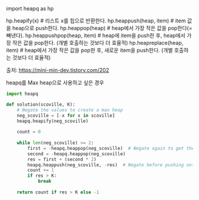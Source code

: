 import heapq as hp

hp.heapify(x)			# 리스트 x를 힙으로 반환한다.
hp.heappush(heap, item)		# item 값을 heap으로 push한다.
hp.heappop(heap)		# heap에서 가장 작은 값을 pop한다(=빼낸다).
hp.heappushpop(heap, item)	# heap에 item을 push한 후, heap에서 가장 작은 값을 pop한다. (개별 호출하는 것보다 더 효율적)
hp.heapreplace(heap, item)	# heap에서 가장 작은 값을 pop한 후, 새로운 item을 push한다. (개별 호출하는 것보다 더 효율적)

출처: https://mini-min-dev.tistory.com/202

heapq를 Max heap으로 사용하고 싶은 경우
```Python
import heapq

def solution(scoville, K):
    # Negate the values to create a max heap
    neg_scoville = [-x for x in scoville]
    heapq.heapify(neg_scoville)
    
    count = 0
    
    while len(neg_scoville) >= 2:
        first = -heapq.heappop(neg_scoville)  # Negate again to get the original value
        second = -heapq.heappop(neg_scoville)
        res = first + (second * 2)
        heapq.heappush(neg_scoville, -res)  # Negate before pushing onto the max heap
        count += 1
        if res > K:
            break
    
    return count if res > K else -1
```
